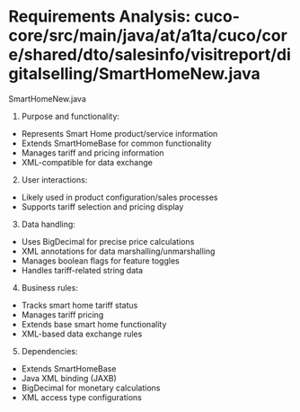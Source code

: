 # Requirements Analysis: cuco-core/src/main/java/at/a1ta/cuco/core/shared/dto/salesinfo/visitreport/digitalselling/SmartHomeNew.java

SmartHomeNew.java
1. Purpose and functionality:
- Represents Smart Home product/service information
- Extends SmartHomeBase for common functionality
- Manages tariff and pricing information
- XML-compatible for data exchange

2. User interactions:
- Likely used in product configuration/sales processes
- Supports tariff selection and pricing display

3. Data handling:
- Uses BigDecimal for precise price calculations
- XML annotations for data marshalling/unmarshalling
- Manages boolean flags for feature toggles
- Handles tariff-related string data

4. Business rules:
- Tracks smart home tariff status
- Manages tariff pricing
- Extends base smart home functionality
- XML-based data exchange rules

5. Dependencies:
- Extends SmartHomeBase
- Java XML binding (JAXB)
- BigDecimal for monetary calculations
- XML access type configurations